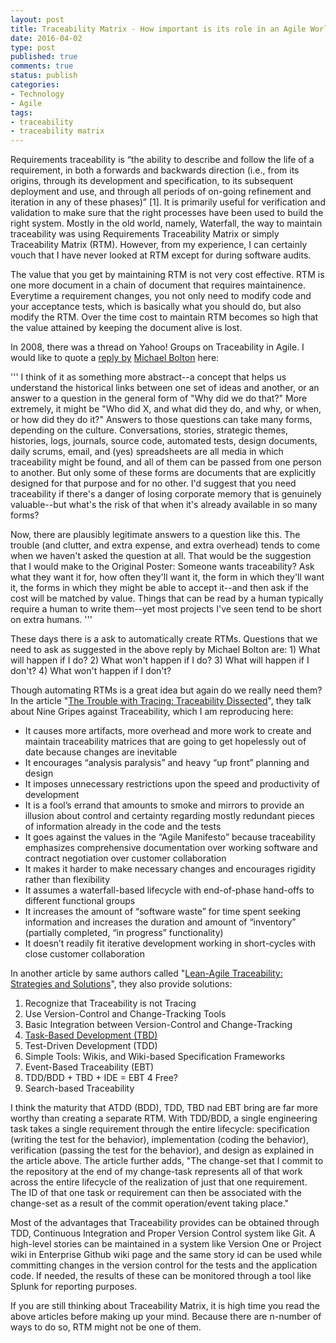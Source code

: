```yaml
---
layout: post
title: Traceability Matrix - How important is its role in an Agile World
date: 2016-04-02
type: post
published: true
comments: true
status: publish
categories:
- Technology
- Agile
tags:
- traceability
- traceability matrix
---
```

Requirements traceability is “the ability to describe and follow the life of a requirement, in both a forwards and backwards direction (i.e., from its origins, through its development and specification, to its subsequent deployment and use, and through all periods of on-going refinement and iteration in any of these phases)” [1]. It is primarily useful for verification and validation to make sure that the right processes have been used to build the right system. Mostly in the old world, namely, Waterfall, the way to maintain traceability was using Requirements Traceability Matrix or simply Traceability Matrix (RTM). However, from my experience, I can certainly vouch that I have never looked at RTM except for during software audits.

The value that you get by maintaining RTM is not very cost effective. RTM is one more document in a chain of document that requires maintainence. Everytime a requirement changes, you not only need to modify code and your acceptance tests, which is basically what you should do, but also modify the RTM. Over the time cost to maintain RTM becomes so high that the value attained by keeping the document alive is lost.

In 2008, there was a thread on Yahoo! Groups on Traceability in Agile. I would like to quote a [reply by](https://groups.yahoo.com/neo/groups/agile-testing/conversations/topics/13320?threaded=1&p=7) [Michael Bolton](http://www.developsense.com) here:

'''
   I think of it as something more abstract--a concept that
helps us understand the historical links between one set of ideas and
another, or an answer to a question in the general form of "Why did we do
that?" More extremely, it might be "Who did X, and what did they do, and
why, or when, or how did they do it?" Answers to those questions can take
many forms, depending on the culture. Conversations, stories, strategic
themes, histories, logs, journals, source code, automated tests, design
documents, daily scrums, email, and (yes) spreadsheets are all media in
which traceability might be found, and all of them can be passed from one
person to another. But only some of these forms are documents that are
explicitly designed for that purpose and for no other. I'd suggest that you
need traceability if there's a danger of losing corporate memory that is
genuinely valuable--but what's the risk of that when it's already available
in so many forms?

Now, there are plausibly legitimate answers to a question like this. The
trouble (and clutter, and extra expense, and extra overhead) tends to come
when we haven't asked the question at all. That would be the suggestion
that I would make to the Original Poster: Someone wants traceability? Ask
what they want it for, how often they'll want it, the form in which they'll
want it, the forms in which they might be able to accept it--and then ask if
the cost will be matched by value. Things that can be read by a human
typically require a human to write them--yet most projects I've seen tend to
be short on extra humans.
'''

These days there is a ask to automatically create RTMs. Questions that we need to ask as suggested in the above reply by Michael Bolton are: 1) What will
happen if I do? 2) What won't happen if I do? 3) What will happen if I don't? 4) What won't happen if I don't?

Though automating RTMs is a great idea but again do we really need them? In the article "[The Trouble with Tracing: Traceability Dissected](https://www.cmcrossroads.com/article/trouble-tracing-traceability-dissected)", they talk about Nine Gripes against Traceability, which I am reproducing here:

* It causes more artifacts, more overhead and more work to create and maintain traceability matrices that are going to get hopelessly out of date because changes are inevitable
* It encourages “analysis paralysis” and heavy “up front” planning and design
* It imposes unnecessary restrictions upon the speed and productivity of development
* It is a fool’s errand that amounts to smoke and mirrors to provide an illusion about control and certainty regarding mostly redundant pieces of information already in the code and the tests
* It goes against the values in the “Agile Manifesto” because traceability emphasizes comprehensive documentation over working software and contract negotiation over customer collaboration
* It makes it harder to make necessary changes and encourages rigidity rather than flexibility
* It assumes a waterfall-based lifecycle with end-of-phase hand-offs to different functional groups
* It increases the amount of “software waste” for time spent seeking information and increases the duration and amount of “inventory” (partially completed, “in progress” functionality)
* It doesn’t readily fit iterative development working in short-cycles with close customer collaboration

In another article by same authors called "[Lean-Agile Traceability: Strategies and Solutions](https://www.cmcrossroads.com/article/lean-agile-traceability-strategies-and-solutions?page=0%2C2)", they also provide solutions:

1. Recognize that Traceability is not Tracing
2. Use Version-Control and Change-Tracking Tools
3. Basic Integration between Version-Control and Change-Tracking
4. [Task-Based Development (TBD)](https://www.cmcrossroads.com/article/principles-agile-version-control-ood-tbd)
5. Test-Driven Development (TDD)
6. Simple Tools: Wikis, and Wiki-based Specification Frameworks
7. Event-Based Traceability (EBT)
8. TDD/BDD + TBD + IDE = EBT 4 Free?
9. Search-based Traceability

I think the maturity that ATDD (BDD), TDD, TBD nad EBT bring are far more worthy than creating a separate RTM. With TDD/BDD, a single engineering task takes a single requirement through the entire lifecycle: specification (writing the test for the behavior), implementation (coding the behavior), verification (passing the test for the behavior), and design as explained in the article above. The article further adds, "The change-set that I commit to the repository at the end of my change-task represents all of that work across the entire lifecycle of the realization of just that one requirement. The ID of that one task or requirement can then be associated with the change-set as a result of the commit operation/event taking place."

Most of the advantages that Traceability provides can be obtained through TDD, Continuous Integration and Proper Version Control system like Git. A high-level stories can be maintained in a system like Version One or Project wiki in Enterprise Github wiki page and the same story id can be used while committing changes in the version control for the tests and the application code. If needed, the results of these can be monitored through a tool like Splunk for reporting purposes.

If you are still thinking about Traceability Matrix, it is high time you read the above articles before making up your mind. Because there are n-number of ways to do so, RTM might not be one of them.




